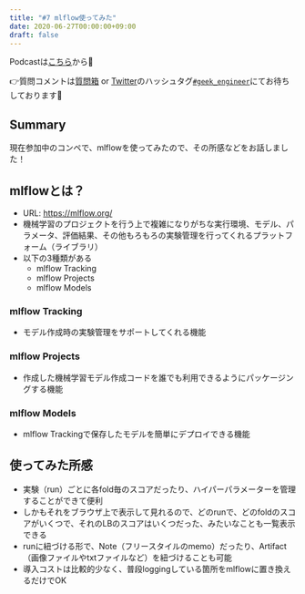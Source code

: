 ```yaml
---
title: "#7 mlflow使ってみた"
date: 2020-06-27T00:00:00+09:00
draft: false
---
```


Podcastは[こちら](https://anchor.fm/geek-engineer-future/)から🎵

👉質問コメントは[質問箱](https://peing.net/ja/04affd1e18a05d/message) or [Twitter](https://twitter.com/)のハッシュタグ[`#geek_engineer`](https://twitter.com/search?q=%23geek_engineer)にてお待ちしております📮

## Summary

現在参加中のコンペで、mlflowを使ってみたので、その所感などをお話しました！

## mlflowとは？
- URL: https://mlflow.org/
- 機械学習のプロジェクトを行う上で複雑になりがちな実行環境、モデル、パラメータ、評価結果、その他もろもろの実験管理を行ってくれるプラットフォーム（ライブラリ）
- 以下の3種類がある
    - mlflow Tracking
    - mlflow Projects
    - mlflow Models

### mlflow Tracking
- モデル作成時の実験管理をサポートしてくれる機能

### mlflow Projects
- 作成した機械学習モデル作成コードを誰でも利用できるようにパッケージングする機能

### mlflow Models
- mlflow Trackingで保存したモデルを簡単にデプロイできる機能

## 使ってみた所感
- 実験（run）ごとに各fold毎のスコアだったり、ハイパーパラメーターを管理することができて便利
- しかもそれをブラウザ上で表示して見れるので、どのrunで、どのfoldのスコアがいくつで、それのLBのスコアはいくつだった、みたいなことも一覧表示できる
- runに紐づける形で、Note（フリースタイルのmemo）だったり、Artifact（画像ファイルやtxtファイルなど）を紐づけることも可能
- 導入コストは比較的少なく、普段loggingしている箇所をmlflowに置き換えるだけでOK
